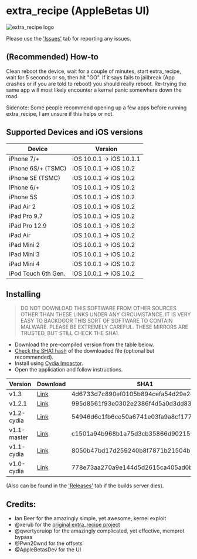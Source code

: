 # extra_recipe (AppleBetas UI)

![extra_recipe logo](https://raw.githubusercontent.com/mullak99/extra_recipe/master/extra_recipe/Assets.xcassets/AppIcon.appiconset/Icon-App-60x60%403x.png)

Please use the ['Issues'](https://github.com/mullak99/extra_recipe/issues) tab for reporting any issues.

## (Recommended) How-to

Clean reboot the device, wait for a couple of minutes, start extra_recipe, wait for 5 seconds or so, then hit "GO".
If it says fails to jailbreak (App crashes or if you are told to reboot) you should really reboot.  Re-trying the same app will most likely encounter a kernel panic somewhere down the road.

Sidenote: Some people recommend opening up a few apps before running extra_recipe, I am unsure if this helps or not.

## Supported Devices and iOS versions

| Device | Version |
|---------|----------|
| iPhone 7/+ | iOS 10.0.1 -> iOS 10.1.1 |
| iPhone 6S/+ (TSMC) | iOS 10.0.1 -> iOS 10.2 |
| iPhone SE (TSMC) | iOS 10.0.1 -> iOS 10.2 |
| iPhone 6/+ | iOS 10.0.1 -> iOS 10.2 |
| iPhone 5S | iOS 10.0.1 -> iOS 10.2 |
| iPad Air 2 | iOS 10.0.1 -> iOS 10.2 |
| iPad Pro 9.7 | iOS 10.0.1 -> iOS 10.2 |
| iPad Pro 12.9 | iOS 10.0.1 -> iOS 10.2 |
| iPad Air | iOS 10.0.1 -> iOS 10.2 |
| iPad Mini 2 | iOS 10.0.1 -> iOS 10.2 |
| iPad Mini 3 | iOS 10.0.1 -> iOS 10.2 |
| iPad Mini 4 | iOS 10.0.1 -> iOS 10.2 |
| iPod Touch 6th Gen. | iOS 10.0.1 -> iOS 10.2 |

## Installing

> DO NOT DOWNLOAD THIS SOFTWARE FROM OTHER SOURCES OTHER THAN THESE LINKS UNDER ANY CIRCUMSTANCE. IT IS VERY EASY TO BACKDOOR THIS SORT OF SOFTWARE TO CONTAIN MALWARE. PLEASE BE EXTREMELY CAREFUL. THESE MIRRORS ARE TRUSTED, BUT STILL CHECK THE SHA1.

* Download the pre-compiled version from the table below.
* [Check the SHA1 hash](http://onlinemd5.com) of the downloaded file (optional but recommended).
* Install using [Cydia Impactor](http://www.cydiaimpactor.com/).
* Open the application and follow instructions.


| Version | Download | SHA1 |
|---------|----------|------|
| v1.3 | [Link](builds.mullak99.co.uk/Jailbreak/extra_recipe/extra_recipe-yaluX-AppleBetasUI-v1.3.ipa) | 4d6733d7c890ef0105b894cefa54d29e2e9d2a88  |
| v1.2.1 | [Link](https://builds.mullak99.co.uk/Jailbreak/extra_recipe/extra_recipe-yaluX-AppleBetasUI-v1.2.1.ipa) | 995d8561f93e0302e2386f4d5a0d3dd8385d7174  |
| v1.2-cydia | [Link](https://builds.mullak99.co.uk/Jailbreak/extra_recipe/extra_recipe-yaluX-AppleBetasUI-v1.2-cydia.ipa) | 54946d6c1fb6ce50a6741e03fa9a8cf177698bcb  |
| v1.1-master | [Link](https://builds.mullak99.co.uk/Jailbreak/extra_recipe/extra_recipe-yaluX-AppleBetasUI-v1.1-cydia.ipa) | c1501a94b968b1a75d3cb35866d902159534f92a  |
| v1.1-cydia | [Link](https://builds.mullak99.co.uk/Jailbreak/extra_recipe/extra_recipe-yaluX-AppleBetasUI-v1.1-cydia.ipa) | 8050b47bd17d259240b8f7871b21504b706f1f0c  |
| v1.0-cydia | [Link](https://builds.mullak99.co.uk/Jailbreak/extra_recipe/extra_recipe-yaluX-AppleBetasUI-v1.0-cydia.ipa) | 778e73aa270a9e144d5d2615ca405ad0b9a48f77  |



(Also can be found in the ['Releases'](https://github.com/mullak99/extra_recipe/releases) tab if the builds server dies).


## Credits:

* Ian Beer for the amazingly simple, yet awesome, kernel exploit
* @xerub for the [original extra_recipe project](https://github.com/xerub/extra_recipe)
* @qwertyoruiop for the amazingly complicated, yet effective, memprot bypass
* @Pwn20wnd for the offsets
* @AppleBetasDev for the UI
